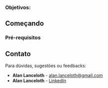 ### Objetivos:

## Começando

### Pré-requisitos



## Contato

Para dúvidas, sugestões ou feedbacks:

* **Alan Lanceloth** - [alan.lanceloth@gmail.com](mailto:alan.lanceloth@gmail.com)
* **Alan Lanceloth** - [LinkedIn](https://www.linkedin.com/in/alanlanceloth/)
